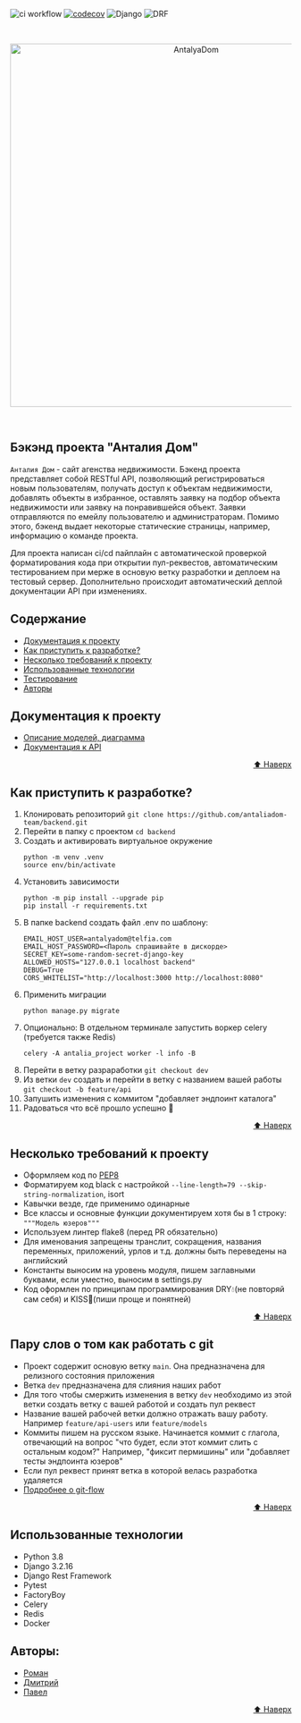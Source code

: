 ![ci workflow](https://github.com/antaliadom-team/backend/actions/workflows/tests_deploy.yaml/badge.svg) [![codecov](https://codecov.io/github/antaliadom-team/backend/branch/dev/graph/badge.svg?token=IS5MLKDVWZ)](https://codecov.io/github/antaliadom-team/backend) ![Django](https://img.shields.io/badge/Django-3.2.16-green) ![DRF](https://img.shields.io/badge/DRF-3.12.4-green)

<br>
<p align="center">
  <img alt="AntalyaDom" title="AntalyaDom" src="http://antalyadom.telfia.com/static/media/logo.2135c2d77e78f750e72f2587315aacff.svg" width="650">
</p>
<br>

## Бэкэнд проекта "Анталия Дом"

`Анталия Дом` - сайт агенства недвижимости. Бэкенд проекта представляет собой RESTful API, позволяющий регистрироваться новым пользователям, получать доступ к объектам недвижимости, добавлять объекты в избранное, оставлять заявку на подбор объекта недвижимости или заявку на понравившейся объект. Заявки отправляются по емейлу пользователю и администраторам. Помимо этого, бэкенд выдает некоторые статические страницы, например, информацию о команде проекта.

Для проекта написан ci/cd пайплайн с автоматической проверкой форматирования кода при открытии пул-реквестов, автоматическим тестированием при мерже в основую ветку разработки и деплоем на тестовый сервер. Дополнительно происходит автоматический деплой документации API при изменениях.


## Содержание

- [Документация к проекту](#документация-к-проекту)
- [Как приступить к разработке?](#как-приступить-к-разработке)
- [Несколько требований к проекту](#несколько-требований-к-проекту)
- [Использованные технологии](#%использованные-технологии)
- [Тестирование](https://github.com/antaliadom-team/backend/blob/dev/tests/README.md)
- [Авторы](#авторы)

## Документация к проекту

 - [Описание моделей, диаграмма](https://dbdiagram.io/d/63a97dc77d39e42284e788a0)
 - [Документация к API](http://antalyadom.telfia.com/api/docs/)

<p align="right"><a href="#top">⬆️ Наверх</a></p>

## Как приступить к разработке?

  1. Клонировать репозиторий `git clone https://github.com/antaliadom-team/backend.git`
  2. Перейти в папку с проектом  `cd backend`
  3. Создать и активировать виртуальное окружение
     ```
     python -m venv .venv
     source env/bin/activate
     ```
  4. Установить зависимости
     ```
     python -m pip install --upgrade pip
     pip install -r requirements.txt
     ```
  5. В папке backend cоздать файл .env по шаблону:
     ```
     EMAIL_HOST_USER=antalyadom@telfia.com
     EMAIL_HOST_PASSWORD=<Пароль спрашивайте в дискорде>
     SECRET_KEY=some-random-secret-django-key
     ALLOWED_HOSTS="127.0.0.1 localhost backend"
     DEBUG=True
     CORS_WHITELIST="http://localhost:3000 http://localhost:8080"
     ```
  5. Применить миграции
     ```
     python manage.py migrate
     ```
  6. Опционально: В отдельном терминале запустить воркер celery (требуется также Redis)
     ```
     celery -A antalia_project worker -l info -B
     ```
  6. Перейти в ветку разраработки `git checkout dev`
  7. Из ветки `dev` создать и перейти в ветку с названием вашей работы `git checkout -b feature/api`
  8. Запушить изменения с коммитом "добавляет эндпоинт каталога"
  9. Радоваться что всё прошло успешно :tada:

<p align="right"><a href="#top">⬆️ Наверх</a></p>

## Несколько требований к проекту

  - Оформляем код по [PEP8](https://peps.python.org/pep-0008/)
  - Форматируем код black с настройкой `--line-length=79 --skip-string-normalization`, isort
  - Кавычки везде, где применимо одинарные
  - Все классы и основные функции документируем хотя бы в 1 строку: `"""Модель юзеров"""`
  - Используем линтер flake8 (перед PR обязательно)
  - Для именования запрещены транслит, сокращения, названия переменных, приложений, урлов и т.д. должны быть переведены на английский
  - Константы выносим на уровень модуля, пишем заглавными буквами, если уместно, выносим в settings.py
  - Код оформлен по принципам программирования DRY:droplet:(не повторяй сам себя) и KISS:kiss:(пиши проще и понятней)

<p align="right"><a href="#top">⬆️ Наверх</a></p>

## Пару слов о том как работать с git

 - Проект содержит основую ветку `main`. Она предназначена для релизного состояния приложения
 - Ветка `dev` предназначена для слияния наших работ
 - Для того чтобы смержить изменения в ветку `dev` необходимо из этой ветки создать ветку с вашей работой и создать пул реквест
 - Название вашей рабочей ветки должно отражать вашу работу. Например `feature/api-users` или `feature/models`
 - Коммиты пишем на русском языке. Начинается коммит с глагола, отвечающий на вопрос "что будет, если этот коммит слить с остальным кодом?" Например, "фиксит пермишины" или "добавляет тесты эндпоинта юзеров"
 - Если пул реквест принят ветка в которой велась разработка удаляется
 - [Подробнее о git-flow](https://github.com/SergeFocus/git-flow)

<p align="right"><a href="#top">⬆️ Наверх</a></p>

## Использованные технологии

 - Python 3.8
 - Django 3.2.16
 - Django Rest Framework
 - Pytest
 - FactoryBoy
 - Celery
 - Redis
 - Docker

## Авторы:

 - [Роман](https://github.com/spaut33)
 - [Дмитрий](https://github.com/kultmet)
 - [Павел](https://github.com/pencool)

 <p align="right"><a href="#top">⬆️ Наверх</a></p>
